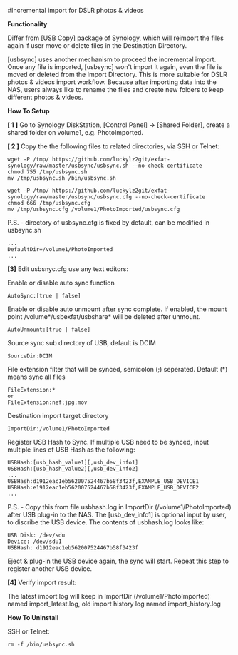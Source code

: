 #Incremental import for DSLR photos & videos

**Functionality**

Differ from [USB Copy] package of Synology, which will reimport the files again if user move or delete files in the Destination Directory.

[usbsync] uses another mechanism to proceed the incremental import. Once any file is imported, [usbsync] won't import it again, even the file is moved or deleted from the Import Directory. This is more suitable for DSLR photos & videos import workflow. Because after importing data into the NAS, users always like to rename the files and create new folders to keep different photos & videos.

**How To Setup**

**[ 1 ]** Go to Synology DiskStation, [Control Panel] -> [Shared Folder], create a shared folder on volume1, e.g. PhotoImported.

**[ 2 ]** Copy the the following files to related directories, via SSH or Telnet:
```
wget -P /tmp/ https://github.com/luckylz2git/exfat-synology/raw/master/usbsync/usbsync.sh --no-check-certificate
chmod 755 /tmp/usbsync.sh
mv /tmp/usbsync.sh /bin/usbsync.sh

wget -P /tmp/ https://github.com/luckylz2git/exfat-synology/raw/master/usbsync/usbsync.cfg --no-check-certificate
chmod 666 /tmp/usbsync.cfg
mv /tmp/usbsync.cfg /volume1/PhotoImported/usbsync.cfg
```
P.S. - directory of usbsync.cfg is fixed by default, can be modified in usbsync.sh
```
...
DefaultDir=/volume1/PhotoImported
...
```

**[3]** Edit usbsnyc.cfg use any text editors:

Enable or disable auto sync function
```
AutoSync:[true | false]
```

Enable or disable auto unmount after sync complete. If enabled, the mount point /volume*/usbexfat/usbshare* will be deleted after unmount.
```
AutoUnmount:[true | false]
```

Source sync sub directory of USB, default is DCIM
```
SourceDir:DCIM
```

File extension filter that will be synced, semicolon (;) seperated. Default (*) means sync all files
```
FileExtension:*
or
FileExtension:nef;jpg;mov
```

Destination import target directory
```
ImportDir:/volume1/PhotoImported
```

Register USB Hash to Sync.
If multiple USB need to be synced, input multiple lines of USB Hash as the following:
```
USBHash:[usb_hash_value1][,usb_dev_info1]
USBHash:[usb_hash_value2][,usb_dev_info2]
...
USBHash:d1912eac1eb562007524467b58f3423f,EXAMPLE_USB_DEVICE1
USBHash:e1912eac1eb562007524467b58f3423f,EXAMPLE_USB_DEVICE2
...
```
P.S. - Copy this from file usbhash.log in ImportDir (/volume1/PhotoImported) after USB plug-in to the NAS. The [usb_dev_info1] is optional input by user, to discribe the USB device. The contents of usbhash.log looks like:
```
USB Disk: /dev/sdu
Device: /dev/sdu1
USBHash: d1912eac1eb562007524467b58f3423f
```
Eject & plug-in the USB device again, the sync will start. Repeat this step to register another USB device.

**[4]** Verify import result:

The latest import log will keep in ImportDir (/volume1/PhotoImported) named import_latest.log, old import history log named import_history.log

**How To Uninstall**

SSH or Telnet:
```
rm -f /bin/usbsync.sh
```
